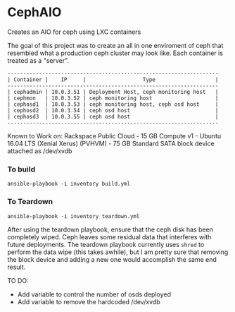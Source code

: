 # CephAIO

Creates an AIO for ceph using LXC containers

The goal of this project was to create an all in one enviroment of ceph that resembled what a production ceph cluster may look like. Each container is treated as a "server". 

```
-------------------------------------------------------------------
| Container |    IP     |                  Type                   |
-------------------------------------------------------------------
| cephadmin | 10.0.3.51 | Deployment Host, ceph monitoring host   |
| cephmon   | 10.0.3.52 | ceph monitoring host                    |
| cephosd1  | 10.0.3.53 | ceph monitoring host, ceph osd host     |
| cephosd2  | 10.0.3.54 | ceph osd host                           |
| cephosd3  | 10.0.3.55 | ceph osd host                           |
-------------------------------------------------------------------
```


Known to Work on:
  Rackspace Public Cloud
    - 15 GB Compute v1
    - Ubuntu 16.04 LTS (Xenial Xerus) (PVHVM)
    - 75 GB Standard SATA block device attached as /dev/xvdb

### To build

` ansible-playbook -i inventory build.yml `

### To Teardown

` ansible-playbook -i inventory teardown.yml `

After using the teardown playbook, ensure that the ceph disk has been completely wiped. Ceph leaves some residual data that interferes with future deployments. The teardown playbook currently uses ` shred ` to perform the data wipe (this takes awhile), but I am pretty sure that removing the block device and adding a new one would accomplish the same end result.


TO DO: 

- Add variable to control the number of osds deployed
- Add variable to remove the hardcoded /dev/xvdb

